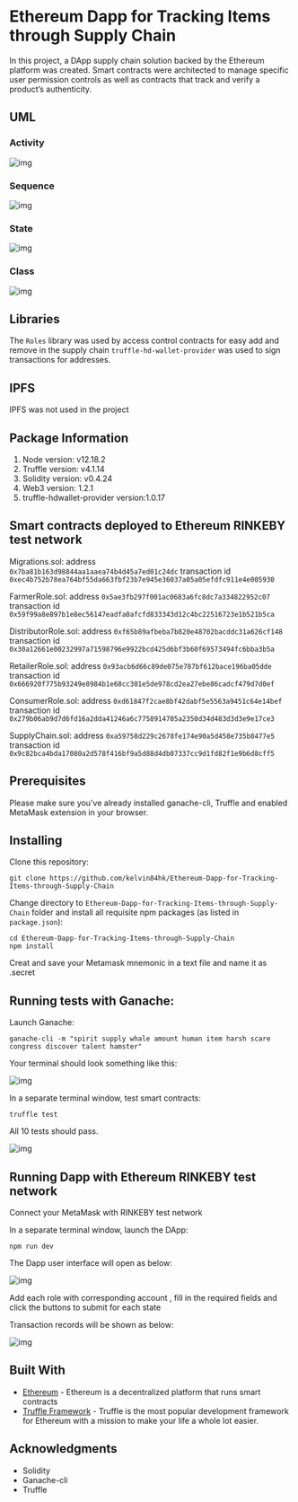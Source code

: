 # Ethereum Dapp for Tracking Items through Supply Chain

In this project, a DApp supply chain solution backed by the Ethereum platform was created. Smart contracts were architected to manage specific user permission controls as well as contracts that track and verify a product’s authenticity.

## UML

### Activity

![img](pics/ActivityDiagram.png)

### Sequence

![img](pics/SequenceDiagram.png)

### State

![img](pics/StateDiagram.png)

### Class

![img](pics/ClassDiagram.png)

## Libraries

The ```Roles``` library was used by access control contracts for easy add and remove in the supply chain
```truffle-hd-wallet-provider``` was used to sign transactions for addresses.

## IPFS

IPFS was not used in the project

## Package Information

1. Node version: v12.18.2
2. Truffle version: v4.1.14
3. Solidity version: v0.4.24
4. Web3 version: 1.2.1
5. truffle-hdwallet-provider version:1.0.17

## Smart contracts deployed to Ethereum RINKEBY test network

Migrations.sol: address ```0x7ba81b163d98844aa1aaea74b4d45a7ed01c24dc``` transaction id ```0xec4b752b78ea764bf55da663fbf23b7e945e36037a05a05efdfc911e4e005930```

FarmerRole.sol: address ```0x5ae3fb297f001ac0683a6fc8dc7a334822952c07``` transaction id ```0x59f99a8e897b1e8ec56147eadfa0afcfd833343d12c4bc22516723e1b521b5ca```

DistributorRole.sol: address ```0xf65b89afbeba7b820e48702bacddc31a626cf148``` transaction id ```0x30a12661e00232997a71598796e9922bcd425d6bf3b60f69573494fc6bba3b5a```

RetailerRole.sol: address ```0x93acb6d66c89de075e787bf612bace196ba05dde``` transaction id ```0x666920f775b93249e8984b1e68cc301e5de978cd2ea27ebe86cadcf479d7d0ef```

ConsumerRole.sol: address ```0xd61847f2cae8bf42dabf5e5563a9451c64e14bef``` transaction id ```0x279b06ab9d7d6fd16a2dda41246a6c7758914705a2350d34d483d3d3e9e17ce3```

SupplyChain.sol: address ```0xa59758d229c2678fe174e90a5d458e735b8477e5``` transaction id ```0x9c82bca4bda17080a2d578f416bf9a5d88d4db07337cc9d1fd82f1e9b6d8cff5```

## Prerequisites

Please make sure you've already installed ganache-cli, Truffle and enabled MetaMask extension in your browser.

## Installing

Clone this repository:

```
git clone https://github.com/kelvin84hk/Ethereum-Dapp-for-Tracking-Items-through-Supply-Chain
```

Change directory to ```Ethereum-Dapp-for-Tracking-Items-through-Supply-Chain``` folder and install all requisite npm packages (as listed in ```package.json```):

```
cd Ethereum-Dapp-for-Tracking-Items-through-Supply-Chain
npm install
```
Creat and save your Metamask mnemonic in a text file and name it as .secret

## Running tests with Ganache:

Launch Ganache:

```
ganache-cli -m "spirit supply whale amount human item harsh scare congress discover talent hamster"
```

Your terminal should look something like this:

![img](pics/ganache-cli.png)

In a separate terminal window, test smart contracts:

```
truffle test
```

All 10 tests should pass.

![img](pics/truffle_test.png)

## Running Dapp with Ethereum RINKEBY test network

Connect your MetaMask with RINKEBY test network

In a separate terminal window, launch the DApp:

```
npm run dev
```

The Dapp user interface will open as below:

![img](pics/index.png)

Add each role with corresponding account , fill in the required fields and click the buttons to submit for each state

Transaction records will be shown as below:

![img](pics/index2.png)

## Built With

* [Ethereum](https://www.ethereum.org/) - Ethereum is a decentralized platform that runs smart contracts
* [Truffle Framework](http://truffleframework.com/) - Truffle is the most popular development framework for Ethereum with a mission to make your life a whole lot easier.

## Acknowledgments

* Solidity
* Ganache-cli
* Truffle
